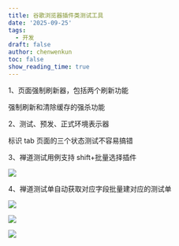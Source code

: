 ```yaml
---
title: 谷歌浏览器插件类测试工具
date: '2025-09-25'
tags:
  - 开发
draft: false
author: chenwenkun
toc: false
show_reading_time: true
---
```

1、页面强制刷新器，包括两个刷新功能

强制刷新和清除缓存的强杀功能

2、测试、预发、正式环境表示器

标识 tab 页面的三个状态测试不容易搞错

3、禅道测试用例支持 shift+批量选择插件

![](https://prod-files-secure.s3.us-west-2.amazonaws.com/c205fb54-92b2-4987-8be3-972b67d27acc/7ca8990d-2ef0-4ad6-8256-c807dbb8b3d5/image.png?X-Amz-Algorithm=AWS4-HMAC-SHA256&X-Amz-Content-Sha256=UNSIGNED-PAYLOAD&X-Amz-Credential=ASIAZI2LB4663ZJHDKRN%2F20251018%2Fus-west-2%2Fs3%2Faws4_request&X-Amz-Date=20251018T004647Z&X-Amz-Expires=3600&X-Amz-Security-Token=IQoJb3JpZ2luX2VjEAgaCXVzLXdlc3QtMiJGMEQCIEqL5n93oD0s56TplTKLzZUKEG%2Fng6jTyy81StEMEbjaAiBnaBgU4%2FxUeSEPIHxuVaoEI0iVYL1AfL8fos7aun8kqCqIBAix%2F%2F%2F%2F%2F%2F%2F%2F%2F%2F8BEAAaDDYzNzQyMzE4MzgwNSIMBhf8PevGhB9Hy71GKtwDSTmqcHLWIzrfNb3ibFhcKp3G8Ynmn3x7YuMWmCAhMSQOPFSR4vLRLXDb2MyO%2Fz2UtwOiCPgomK1959TEZo6xah0nAPsbxF7la443CqBblCBAJFL46ZyNDeQTub6%2FtWY39Qk0gzQkrUUdi7oxIWv4sX6nlBIgjL7MoPTz9jIlobgyEk2YJMZB5M3gp2XiVOWg56cpXofW%2BDPA61exUtVhGxh4sX1eAhArY%2Fgx32%2FN%2BLSzu406YEdtsx5RS9hQFcTFTp0AcCWIUg0geQR4giIFviV07orL4k4qqbH%2Ba6xVPIwdSYPAkysNevQ1qMpdRhgUDZw8tkxbB0wOJls%2BNN37Bix8RNoxYHMBTOo8uaZF7wiZTY66H81KTyxIE%2F64SEaFFMcmWxmrC0qCrtQkLbdQlLE6CT%2FT2Xy9WSlexWBVHeP4kV%2BR49GnnOtqbOw6aIR9H3bOiAB1WaZFzFx2E0dJQTojAkHwRqN8pbV304o8o09y1mdfNB%2FdsSHoxTR9vvJ71K1baQAY1O1FweAqJk1FlftufXLpgidtyD6f3xMBVBBRREDvhkW9WrCc0C2BoNebEeCbRGNR7PG%2FGgk%2Fkh8dpzTwkaSAvsTAuU93IJNhbZgJm1%2FUUaZRi6lC0i8w07LLxwY6pgFSEbC8owhJ3z%2FwbEfU4yE8Ge8YigL64Ceo6s7k%2Bx81imb47O44aUChloD1xcjfYdnKa1tKaODg%2FB7ZXgF34bvVZEqmmR6zehal16ijHUOn6rW1Q4KxsL44uik6Wh%2FJ%2FJi7MfxHMmNnlDLm50qV%2FIN8FXC2AZI2m8taLTyUb10FkBOImaiB8vxC4uNJFwK4iJjfYpYBnjp0UYpvQiuLKmNAIh2NC4JO&X-Amz-Signature=afe781dc09a5c43063725609ca2c041e7056f0a8acaa902a4a5cbd8203f56363&X-Amz-SignedHeaders=host&x-amz-checksum-mode=ENABLED&x-id=GetObject)

4、禅道测试单自动获取对应字段批量建对应的测试单

![](https://prod-files-secure.s3.us-west-2.amazonaws.com/c205fb54-92b2-4987-8be3-972b67d27acc/1ea39b01-dd1c-4a56-bb09-4fe87447f5c7/image.png?X-Amz-Algorithm=AWS4-HMAC-SHA256&X-Amz-Content-Sha256=UNSIGNED-PAYLOAD&X-Amz-Credential=ASIAZI2LB4663ZJHDKRN%2F20251018%2Fus-west-2%2Fs3%2Faws4_request&X-Amz-Date=20251018T004647Z&X-Amz-Expires=3600&X-Amz-Security-Token=IQoJb3JpZ2luX2VjEAgaCXVzLXdlc3QtMiJGMEQCIEqL5n93oD0s56TplTKLzZUKEG%2Fng6jTyy81StEMEbjaAiBnaBgU4%2FxUeSEPIHxuVaoEI0iVYL1AfL8fos7aun8kqCqIBAix%2F%2F%2F%2F%2F%2F%2F%2F%2F%2F8BEAAaDDYzNzQyMzE4MzgwNSIMBhf8PevGhB9Hy71GKtwDSTmqcHLWIzrfNb3ibFhcKp3G8Ynmn3x7YuMWmCAhMSQOPFSR4vLRLXDb2MyO%2Fz2UtwOiCPgomK1959TEZo6xah0nAPsbxF7la443CqBblCBAJFL46ZyNDeQTub6%2FtWY39Qk0gzQkrUUdi7oxIWv4sX6nlBIgjL7MoPTz9jIlobgyEk2YJMZB5M3gp2XiVOWg56cpXofW%2BDPA61exUtVhGxh4sX1eAhArY%2Fgx32%2FN%2BLSzu406YEdtsx5RS9hQFcTFTp0AcCWIUg0geQR4giIFviV07orL4k4qqbH%2Ba6xVPIwdSYPAkysNevQ1qMpdRhgUDZw8tkxbB0wOJls%2BNN37Bix8RNoxYHMBTOo8uaZF7wiZTY66H81KTyxIE%2F64SEaFFMcmWxmrC0qCrtQkLbdQlLE6CT%2FT2Xy9WSlexWBVHeP4kV%2BR49GnnOtqbOw6aIR9H3bOiAB1WaZFzFx2E0dJQTojAkHwRqN8pbV304o8o09y1mdfNB%2FdsSHoxTR9vvJ71K1baQAY1O1FweAqJk1FlftufXLpgidtyD6f3xMBVBBRREDvhkW9WrCc0C2BoNebEeCbRGNR7PG%2FGgk%2Fkh8dpzTwkaSAvsTAuU93IJNhbZgJm1%2FUUaZRi6lC0i8w07LLxwY6pgFSEbC8owhJ3z%2FwbEfU4yE8Ge8YigL64Ceo6s7k%2Bx81imb47O44aUChloD1xcjfYdnKa1tKaODg%2FB7ZXgF34bvVZEqmmR6zehal16ijHUOn6rW1Q4KxsL44uik6Wh%2FJ%2FJi7MfxHMmNnlDLm50qV%2FIN8FXC2AZI2m8taLTyUb10FkBOImaiB8vxC4uNJFwK4iJjfYpYBnjp0UYpvQiuLKmNAIh2NC4JO&X-Amz-Signature=198a39030169deced19b64f055ac3ae5463d76dff60f836011e2dfdec7f8fc37&X-Amz-SignedHeaders=host&x-amz-checksum-mode=ENABLED&x-id=GetObject)

![](https://prod-files-secure.s3.us-west-2.amazonaws.com/c205fb54-92b2-4987-8be3-972b67d27acc/fa727f1d-546c-42aa-9508-d8d3d1275bcd/image.png?X-Amz-Algorithm=AWS4-HMAC-SHA256&X-Amz-Content-Sha256=UNSIGNED-PAYLOAD&X-Amz-Credential=ASIAZI2LB4663ZJHDKRN%2F20251018%2Fus-west-2%2Fs3%2Faws4_request&X-Amz-Date=20251018T004647Z&X-Amz-Expires=3600&X-Amz-Security-Token=IQoJb3JpZ2luX2VjEAgaCXVzLXdlc3QtMiJGMEQCIEqL5n93oD0s56TplTKLzZUKEG%2Fng6jTyy81StEMEbjaAiBnaBgU4%2FxUeSEPIHxuVaoEI0iVYL1AfL8fos7aun8kqCqIBAix%2F%2F%2F%2F%2F%2F%2F%2F%2F%2F8BEAAaDDYzNzQyMzE4MzgwNSIMBhf8PevGhB9Hy71GKtwDSTmqcHLWIzrfNb3ibFhcKp3G8Ynmn3x7YuMWmCAhMSQOPFSR4vLRLXDb2MyO%2Fz2UtwOiCPgomK1959TEZo6xah0nAPsbxF7la443CqBblCBAJFL46ZyNDeQTub6%2FtWY39Qk0gzQkrUUdi7oxIWv4sX6nlBIgjL7MoPTz9jIlobgyEk2YJMZB5M3gp2XiVOWg56cpXofW%2BDPA61exUtVhGxh4sX1eAhArY%2Fgx32%2FN%2BLSzu406YEdtsx5RS9hQFcTFTp0AcCWIUg0geQR4giIFviV07orL4k4qqbH%2Ba6xVPIwdSYPAkysNevQ1qMpdRhgUDZw8tkxbB0wOJls%2BNN37Bix8RNoxYHMBTOo8uaZF7wiZTY66H81KTyxIE%2F64SEaFFMcmWxmrC0qCrtQkLbdQlLE6CT%2FT2Xy9WSlexWBVHeP4kV%2BR49GnnOtqbOw6aIR9H3bOiAB1WaZFzFx2E0dJQTojAkHwRqN8pbV304o8o09y1mdfNB%2FdsSHoxTR9vvJ71K1baQAY1O1FweAqJk1FlftufXLpgidtyD6f3xMBVBBRREDvhkW9WrCc0C2BoNebEeCbRGNR7PG%2FGgk%2Fkh8dpzTwkaSAvsTAuU93IJNhbZgJm1%2FUUaZRi6lC0i8w07LLxwY6pgFSEbC8owhJ3z%2FwbEfU4yE8Ge8YigL64Ceo6s7k%2Bx81imb47O44aUChloD1xcjfYdnKa1tKaODg%2FB7ZXgF34bvVZEqmmR6zehal16ijHUOn6rW1Q4KxsL44uik6Wh%2FJ%2FJi7MfxHMmNnlDLm50qV%2FIN8FXC2AZI2m8taLTyUb10FkBOImaiB8vxC4uNJFwK4iJjfYpYBnjp0UYpvQiuLKmNAIh2NC4JO&X-Amz-Signature=d4470e269346d1a69493063dc69ae8f0ecdd811ace231d8994d8bfebacfa091d&X-Amz-SignedHeaders=host&x-amz-checksum-mode=ENABLED&x-id=GetObject)

![](https://prod-files-secure.s3.us-west-2.amazonaws.com/c205fb54-92b2-4987-8be3-972b67d27acc/2a374ca8-3be3-4978-8ee1-2331f1db0267/image.png?X-Amz-Algorithm=AWS4-HMAC-SHA256&X-Amz-Content-Sha256=UNSIGNED-PAYLOAD&X-Amz-Credential=ASIAZI2LB4663ZJHDKRN%2F20251018%2Fus-west-2%2Fs3%2Faws4_request&X-Amz-Date=20251018T004647Z&X-Amz-Expires=3600&X-Amz-Security-Token=IQoJb3JpZ2luX2VjEAgaCXVzLXdlc3QtMiJGMEQCIEqL5n93oD0s56TplTKLzZUKEG%2Fng6jTyy81StEMEbjaAiBnaBgU4%2FxUeSEPIHxuVaoEI0iVYL1AfL8fos7aun8kqCqIBAix%2F%2F%2F%2F%2F%2F%2F%2F%2F%2F8BEAAaDDYzNzQyMzE4MzgwNSIMBhf8PevGhB9Hy71GKtwDSTmqcHLWIzrfNb3ibFhcKp3G8Ynmn3x7YuMWmCAhMSQOPFSR4vLRLXDb2MyO%2Fz2UtwOiCPgomK1959TEZo6xah0nAPsbxF7la443CqBblCBAJFL46ZyNDeQTub6%2FtWY39Qk0gzQkrUUdi7oxIWv4sX6nlBIgjL7MoPTz9jIlobgyEk2YJMZB5M3gp2XiVOWg56cpXofW%2BDPA61exUtVhGxh4sX1eAhArY%2Fgx32%2FN%2BLSzu406YEdtsx5RS9hQFcTFTp0AcCWIUg0geQR4giIFviV07orL4k4qqbH%2Ba6xVPIwdSYPAkysNevQ1qMpdRhgUDZw8tkxbB0wOJls%2BNN37Bix8RNoxYHMBTOo8uaZF7wiZTY66H81KTyxIE%2F64SEaFFMcmWxmrC0qCrtQkLbdQlLE6CT%2FT2Xy9WSlexWBVHeP4kV%2BR49GnnOtqbOw6aIR9H3bOiAB1WaZFzFx2E0dJQTojAkHwRqN8pbV304o8o09y1mdfNB%2FdsSHoxTR9vvJ71K1baQAY1O1FweAqJk1FlftufXLpgidtyD6f3xMBVBBRREDvhkW9WrCc0C2BoNebEeCbRGNR7PG%2FGgk%2Fkh8dpzTwkaSAvsTAuU93IJNhbZgJm1%2FUUaZRi6lC0i8w07LLxwY6pgFSEbC8owhJ3z%2FwbEfU4yE8Ge8YigL64Ceo6s7k%2Bx81imb47O44aUChloD1xcjfYdnKa1tKaODg%2FB7ZXgF34bvVZEqmmR6zehal16ijHUOn6rW1Q4KxsL44uik6Wh%2FJ%2FJi7MfxHMmNnlDLm50qV%2FIN8FXC2AZI2m8taLTyUb10FkBOImaiB8vxC4uNJFwK4iJjfYpYBnjp0UYpvQiuLKmNAIh2NC4JO&X-Amz-Signature=5e952d12ad797cc239c6556142fb09e2d64550cfe7ec69e790d5231e38245956&X-Amz-SignedHeaders=host&x-amz-checksum-mode=ENABLED&x-id=GetObject)
